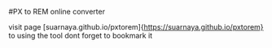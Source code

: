 #PX to REM online converter

visit page [suarnaya.github.io/pxtorem]{https://suarnaya.github.io/pxtorem} to using the tool
dont forget to bookmark it
